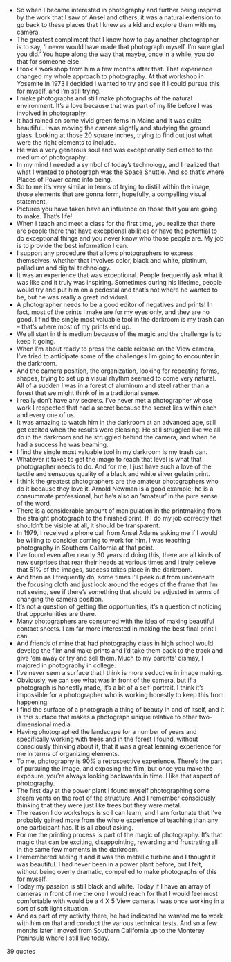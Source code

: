  - So when I became interested in photography and further being inspired by the work that I saw of Ansel and others, it was a natural extension to go back to these places that I knew as a kid and explore them with my camera.
 - The greatest compliment that I know how to pay another photographer is to say, ‘I never would have made that photograph myself. I’m sure glad you did.’ You hope along the way that maybe, once in a while, you do that for someone else.
 - I took a workshop from him a few months after that. That experience changed my whole approach to photography. At that workshop in Yosemite in 1973 I decided I wanted to try and see if I could pursue this for myself, and I’m still trying.
 - I make photographs and still make photographs of the natural environment. It’s a love because that was part of my life before I was involved in photography.
 - It had rained on some vivid green ferns in Maine and it was quite beautiful. I was moving the camera slightly and studying the ground glass. Looking at those 20 square inches, trying to find out just what were the right elements to include.
 - He was a very generous soul and was exceptionally dedicated to the medium of photography.
 - In my mind I needed a symbol of today’s technology, and I realized that what I wanted to photograph was the Space Shuttle. And so that’s where Places of Power came into being.
 - So to me it’s very similar in terms of trying to distill within the image, those elements that are gonna form, hopefully, a compelling visual statement.
 - Pictures you have taken have an influence on those that you are going to make. That’s life!
 - When I teach and meet a class for the first time, you realize that there are people there that have exceptional abilities or have the potential to do exceptional things and you never know who those people are. My job is to provide the best information I can.
 - I support any procedure that allows photographers to express themselves, whether that involves color, black and white, platinum, palladium and digital technology.
 - It was an experience that was exceptional. People frequently ask what it was like and it truly was inspiring. Sometimes during his lifetime, people would try and put him on a pedestal and that’s not where he wanted to be, but he was really a great individual.
 - A photographer needs to be a good editor of negatives and prints! In fact, most of the prints I make are for my eyes only, and they are no good. I find the single most valuable tool in the darkroom is my trash can – that’s where most of my prints end up.
 - We all start in this medium because of the magic and the challenge is to keep it going.
 - When I’m about ready to press the cable release on the View camera, I’ve tried to anticipate some of the challenges I’m going to encounter in the darkroom.
 - And the camera position, the organization, looking for repeating forms, shapes, trying to set up a visual rhythm seemed to come very natural. All of a sudden I was in a forest of aluminum and steel rather than a forest that we might think of in a traditional sense.
 - I really don’t have any secrets. I’ve never met a photographer whose work I respected that had a secret because the secret lies within each and every one of us.
 - It was amazing to watch him in the darkroom at an advanced age, still get excited when the results were pleasing. He still struggled like we all do in the darkroom and he struggled behind the camera, and when he had a success he was beaming.
 - I find the single most valuable tool in my darkroom is my trash can.
 - Whatever it takes to get the image to reach that level is what that photographer needs to do. And for me, I just have such a love of the tactile and sensuous quality of a black and white silver gelatin print.
 - I think the greatest photographers are the amateur photographers who do it because they love it. Arnold Newman is a good example; he is a consummate professional, but he’s also an ‘amateur’ in the pure sense of the word.
 - There is a considerable amount of manipulation in the printmaking from the straight photograph to the finished print. If I do my job correctly that shouldn’t be visible at all, it should be transparent.
 - In 1979, I received a phone call from Ansel Adams asking me if I would be willing to consider coming to work for him. I was teaching photography in Southern California at that point.
 - I’ve found even after nearly 30 years of doing this, there are all kinds of new surprises that rear their heads at various times and I truly believe that 51% of the images, success takes place in the darkroom.
 - And then as I frequently do, some times I’ll peek out from underneath the focusing cloth and just look around the edges of the frame that I’m not seeing, see if there’s something that should be adjusted in terms of changing the camera position.
 - It’s not a question of getting the opportunities, it’s a question of noticing that opportunities are there.
 - Many photographers are consumed with the idea of making beautiful contact sheets. I am far more interested in making the best final print I can.
 - And friends of mine that had photography class in high school would develop the film and make prints and I’d take them back to the track and give ‘em away or try and sell them. Much to my parents’ dismay, I majored in photography in college.
 - I’ve never seen a surface that I think is more seductive in image making.
 - Obviously, we can see what was in front of the camera, but if a photograph is honestly made, it’s a bit of a self-portrait. I think it’s impossible for a photographer who is working honestly to keep this from happening.
 - I find the surface of a photograph a thing of beauty in and of itself, and it is this surface that makes a photograph unique relative to other two-dimensional media.
 - Having photographed the landscape for a number of years and specifically working with trees and in the forest I found, without consciously thinking about it, that it was a great learning experience for me in terms of organizing elements.
 - To me, photography is 90% a retrospective experience. There’s the part of pursuing the image, and exposing the film, but once you make the exposure, you’re always looking backwards in time. I like that aspect of photography.
 - The first day at the power plant I found myself photographing some steam vents on the roof of the structure. And I remember consciously thinking that they were just like trees but they were metal.
 - The reason I do workshops is so I can learn, and I am fortunate that I’ve probably gained more from the whole experience of teaching than any one participant has. It is all about asking.
 - For me the printing process is part of the magic of photography. It’s that magic that can be exciting, disappointing, rewarding and frustrating all in the same few moments in the darkroom.
 - I remembered seeing it and it was this metallic turbine and I thought it was beautiful. I had never been in a power plant before, but I felt, without being overly dramatic, compelled to make photographs of this for myself.
 - Today my passion is still black and white. Today if I have an array of cameras in front of me the one I would reach for that I would feel most comfortable with would be a 4 X 5 View camera. I was once working in a sort of soft light situation.
 - And as part of my activity there, he had indicated he wanted me to work with him on that and conduct the various technical tests. And so a few months later I moved from Southern California up to the Monterey Peninsula where I still live today.

39 quotes